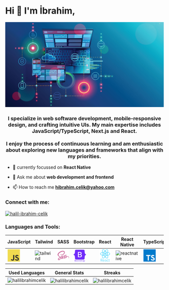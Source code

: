<h1 align="left">Hi 👋 I'm İbrahim,</h1>

![Front-End Development](https://github.com/halilibrahimcelik/halilibrahimcelik/blob/main/banner.jpg)

<h3 align="center">I specialize in web software development, mobile-responsive design, and crafting intuitive UIs. My main expertise includes  JavaScript/TypeScript, Next.js and React.
<br/>	
<br/>
 I enjoy the process of continuous learning and am enthusiastic about exploring new languages and frameworks that align with my priorities.</h3>

- 🌱 currently focussed on **React Native**

- 💬 Ask me about **web development  and frontend**

- 📫 How to reach me **hibrahim.celik@yahoo.com**



<h3 align="left">Connect with me:</h3>
<p align="left">
<a href="https://linkedin.com/in/halil-ibrahim-celik" target="blank"><img align="center" src="https://raw.githubusercontent.com/rahuldkjain/github-profile-readme-generator/master/src/images/icons/Social/linked-in-alt.svg" alt="halil-ibrahim-celik" height="30" width="30" /></a>
</p>

<h3 align="left">Languages and Tools:</h3>

|JavaScript| Tailwind|SASS |Bootstrap  | React | React Native | TypeScript | Next.js | Redux | Graphql| Postman| Firebase |Chart.js |Framer|Figma|Jest|
|-------------|------------| -------- | -------------|---------|----------|--------|--------|----------|-------|------|-------|-------|-----|------|-----|
|<img src="https://raw.githubusercontent.com/devicons/devicon/master/icons/javascript/javascript-original.svg" alt="javascript" width="40" height="40"/> |<img src="https://www.vectorlogo.zone/logos/tailwindcss/tailwindcss-icon.svg" alt="tailwind" width="40" height="40"/> |<img src="https://raw.githubusercontent.com/devicons/devicon/master/icons/sass/sass-original.svg" alt="sass" width="40" height="40"/> |    <img  align="center" src="https://raw.githubusercontent.com/devicons/devicon/master/icons/bootstrap/bootstrap-plain-wordmark.svg" alt="bootstrap" width="40" height="40"/>|    <img src="https://raw.githubusercontent.com/devicons/devicon/master/icons/react/react-original-wordmark.svg" alt="react" width="40" height="40"/>|   <img src="https://reactnative.dev/img/header_logo.svg" alt="reactnative" width="40" height="40"/>| <img src="https://raw.githubusercontent.com/devicons/devicon/master/icons/typescript/typescript-original.svg" alt="typescript" width="40" height="40"/> | <img src="https://cdn.worldvectorlogo.com/logos/nextjs-2.svg" alt="nextjs" width="40" height="40"/> | <img src="https://raw.githubusercontent.com/devicons/devicon/master/icons/redux/redux-original.svg" alt="redux" width="40" height="40"/> |<img src="https://www.vectorlogo.zone/logos/graphql/graphql-icon.svg" alt="graphql" width="40" height="40"/>|   <img src="https://www.vectorlogo.zone/logos/getpostman/getpostman-icon.svg" alt="postman" width="40" height="40"/> |<img src="https://www.vectorlogo.zone/logos/firebase/firebase-icon.svg" alt="firebase" width="40" height="40"/>|<img src="https://www.chartjs.org/media/logo-title.svg" alt="chartjs" width="40" height="40"/> | <img src="https://www.vectorlogo.zone/logos/framer/framer-icon.svg" alt="framer" width="40" height="40"/>|<img src="https://www.vectorlogo.zone/logos/figma/figma-icon.svg" alt="figma" width="40" height="40"/>|<img src="https://www.vectorlogo.zone/logos/jestjsio/jestjsio-icon.svg" alt="jest" width="40" height="40"/>|


|Used Languages|General Stats|Streaks|
|------|-----|-----|
|<img align="left" src="https://github-readme-stats.vercel.app/api/top-langs?username=halilibrahimcelik&show_icons=true&locale=en&layout=compact" alt="halilibrahimcelik" />|<img align="center" src="https://github-readme-stats.vercel.app/api?username=halilibrahimcelik&show_icons=true&locale=en" alt="halilibrahimcelik" />|<img align="center" src="https://github-readme-streak-stats.herokuapp.com/?user=halilibrahimcelik&" alt="halilibrahimcelik" />|
